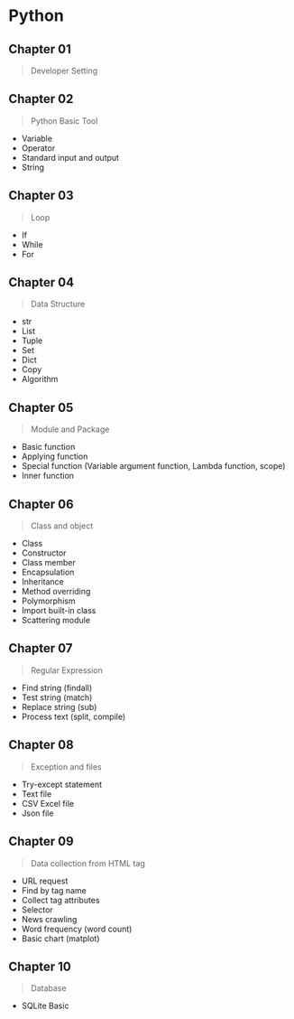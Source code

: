 # Python

## Chapter 01
> Developer Setting
## Chapter 02
> Python Basic Tool
- Variable
- Operator
- Standard input and output
- String
## Chapter 03
> Loop
- If
- While
- For
## Chapter 04
> Data Structure
- str
- List
- Tuple
- Set
- Dict
- Copy
- Algorithm
## Chapter 05
> Module and Package
- Basic function
- Applying function
- Special function (Variable argument function, Lambda function, scope)
- Inner function
## Chapter 06
> Class and object
- Class
- Constructor
- Class member
- Encapsulation
- Inheritance
- Method overriding
- Polymorphism
- Import built-in class
- Scattering module
## Chapter 07
> Regular Expression
- Find string (findall)
- Test string (match)
- Replace string (sub)
- Process text (split, compile)
## Chapter 08
> Exception and files
- Try-except statement
- Text file
- CSV Excel file
- Json file
## Chapter 09
> Data collection from HTML tag
- URL request
- Find by tag name
- Collect tag attributes
- Selector
- News crawling
- Word frequency (word count)
- Basic chart (matplot)
## Chapter 10
> Database
- SQLite Basic
